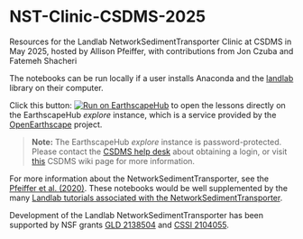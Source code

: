 # NST-Clinic-CSDMS-2025
 Resources for the Landlab NetworkSedimentTransporter Clinic at CSDMS in May 2025, hosted by Allison Pfeiffer, with contributions from Jon Czuba and Fatemeh Shacheri
 
 <!-- Links -->
[badge]: https://img.shields.io/badge/Run%20on-EarthscapeHub-orange
[help-desk]: https://csdms.github.io/help-desk/
[jhub]: https://csdms.colorado.edu/wiki/JupyterHub
[jhub-link]: https://explore.openearthscape.org/hub/user-redirect/git-pull?repo=https%3A%2F%2Fgithub.com%2Fpfeiffea%2FNST-Clinic-CSDMS-2025&urlpath=tree%2FNST-Clinic-CSDMS-2025%2F&branch=main 


[jhub-info]: https://csdms.colorado.edu/wiki/JupyterHub
[landlab]: https://landlab.readthedocs.io/en/latest/installation.html
[openearthscape]: https://csdms.colorado.edu/wiki/OpenEarthscape

[joss]:https://joss.theoj.org/papers/10.21105/joss.02341
[tutorials]:https://landlab.csdms.io/generated/tutorials/index.html

The notebooks can be run locally
if a user installs Anaconda and the [landlab][landlab] library on their computer.

Click this button: [![Run on EarthscapeHub][badge]][jhub-link] to open the lessons directly on the EarthscapeHub *explore* instance, which is a service provided  by the [OpenEarthscape][openearthscape] project. 

> **Note:** The EarthscapeHub *explore* instance is password-protected.
  Please contact the [CSDMS help desk][help-desk] about obtaining a login,
  or visit [this][jhub-info] CSDMS wiki page for more information.

For more information about the NetworkSedimentTransporter, see the 
[Pfeiffer et al. (2020)][joss]. These notebooks would be well supplemented by the many [Landlab tutorials associated with the NetworkSedimentTransporter][tutorials].

Development of the Landlab NetworkSedimentTransporter has been supported by NSF grants [GLD 2138504](https://www.nsf.gov/awardsearch/showAward?AWD_ID=2138504&utm_medium=email&utm_source=govdelivery) and [CSSI 2104055](https://www.nsf.gov/awardsearch/showAward?AWD_ID=2104055&HistoricalAwards=false).
